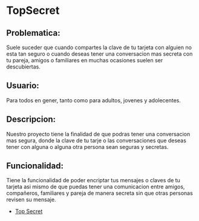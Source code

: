 # TopSecret
## Problematica:
Suele suceder que cuando compartes la clave de tu tarjeta 
con alguien no esta tan seguro o cuando deseas tener una conversacion
mas secreta con tu pareja, amigos o familiares en muchas ocasiones suelen ser 
descubiertas.
## Usuario:
Para todos en gener,  tanto como para adultos, jovenes y adolecentes.
## Descripcion:
Nuestro proyecto tiene la finalidad de que
podras tener una conversacion mas segura, 
donde la clave de tu tarje o las conversaciones 
que deseas tener con alguna o alguna  otra persona 
sean seguras y secretas.
## Funcionalidad:
Tiene la funcionalidad de poder encriptar tus mensajes o claves de tu tarjeta
 asi mismo de que puedas tener una comunicacion
 entre amigos, compañeros, familiares y pareja de manera secreta sin 
 que otras personas revisen su mensaje.
* [Top Secret](https://yeseniacarhuapoma.github.io/CodigoEnigma/)
